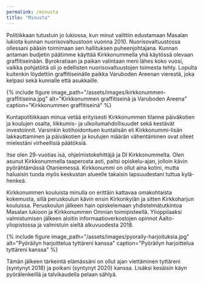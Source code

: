 ```yaml
---
permalink: /minusta
title: "Minusta"
---
```


Politiikkaan tutustuin jo lukiossa, kun minut valittiin edustamaan Masalan lukiota kunnan nuorisovaltuustoon vuonna 2010. Nuorisovaltuustossa ollessani pääsin toimimaan sen hallituksen puheenjohtajana. Kunnan antaman budjetin päätimme käyttää Kirkkonummella yhä käytössä olevaan graffitiseinään. Byrokratiaan ja paikan valintaan meni lähes koko vuosi, vaikka pohjatöitä oli jo edellisten nuorisovaltuustojen toimesta tehty. Lopulta kuitenkin löydettiin graffitiseinälle paikka Varuboden Areenan vierestä, joka kelpasi sekä kunnalle että asukkaille.

{% include figure image_path="/assets/images/kirkkonummen-graffitiseina.jpg" alt="Kirkkonummen graffitiseinä ja Varuboden Areena" caption="Kirkkonummen graffitiseinä" %}

Kuntapolitiikkaan minua vetää erityisesti Kirkkonummen tilanne päiväkotien ja koulujen osalta, liikkumis- ja ulkoilumahdollisuudet sekä kestävät investoinnit. Varsinkin kotihoidontuen kuntalisän eli Kirkkonummi-lisän lakkauttaminen ja päiväkotien ja koulujen määrän vähentäminen ovat olleet mielestäni virheellisiä päätöksiä.

Itse olen 29-vuotias isä, ohjelmistokehittäjä ja DI Kirkkonummelta. Olen asunut Kirkkonummella taaperosta asti, paitsi opiskelu-ajan, jolloin kävin pyörähtämässä Otaniemessä. Kirkkonummi on ollut aina kotini, mutta haluaisin tuoda myös keskustan alueelle takaisin lapsuudestani tuttua kylä-henkeä.

Kirkkonummen kouluista minulla on erittäin kattavaa omakohtaista kokemusta, sillä peruskoulun kävin ensin Kirkonkylän ja sitten Kirkkoharjun kouluissa. Peruskoulun jälkeen hain opiskelemaan yhdistelmätutkintoa Masalan lukioon ja Kirkkonummen Omnian toimipisteellä. Ylioppilaaksi valmistumisen jälkeen aloitin informaatioverkostojen opinnot Aalto-yliopistossa ja valmistuin sieltä alkuvuodesta 2018.

{% include figure image_path="/assets/images/pyoraily-harjoituksia.jpg" alt="Pyöräilyn harjoittelua tyttäreni kanssa" caption="Pyöräilyn harjoittelua tyttäreni kanssa" %}

Tämän jälkeen tärkeintä elämässäni on ollut ajan viettäminen tyttäreni (syntynyt 2018) ja poikani (syntynyt 2020) kanssa. Lisäksi kesäisin käyn pyörälenkeillä ja talvikaudella pelaan sählyä.
